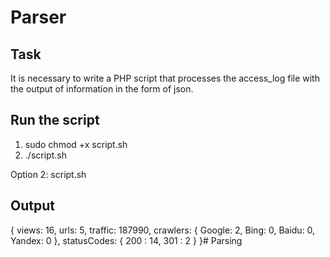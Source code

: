 # Parser  #

## **Task**
It is necessary to write a PHP script that processes the access_log file with the output of information in the form of json.

## **Run the script**
1. sudo chmod +x script.sh
2. ./script.sh

Option 2: script.sh


## **Output**
{
  views: 16,
  urls: 5,
  traffic: 187990,
  crawlers: {
      Google: 2,
      Bing: 0,
      Baidu: 0,
      Yandex: 0
  },
  statusCodes: {
      200 : 14,
      301 : 2
  }
}# Parsing

